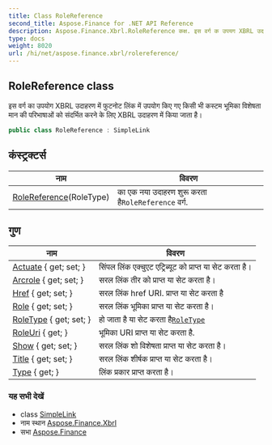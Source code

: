 ```yaml
---
title: Class RoleReference
second_title: Aspose.Finance for .NET API Reference
description: Aspose.Finance.Xbrl.RoleReference कक्ष. इस वर्ग क उपयग XBRL उदहरण में फुटनट लंक में उपयग कए गए कस भ कस्टम भूमक वशेषत मन क परभषओं क संदर्भत करने के लए XBRL उदहरण में कय जत है
type: docs
weight: 8020
url: /hi/net/aspose.finance.xbrl/rolereference/
---
```

## RoleReference class

इस वर्ग का उपयोग XBRL उदाहरण में फुटनोट लिंक में उपयोग किए गए किसी भी कस्टम भूमिका विशेषता मान की परिभाषाओं को संदर्भित करने के लिए XBRL उदाहरण में किया जाता है।

```csharp
public class RoleReference : SimpleLink
```

## कंस्ट्रक्टर्स

| नाम | विवरण |
| --- | --- |
| [RoleReference](rolereference/)(RoleType) | का एक नया उदाहरण शुरू करता है`RoleReference` वर्ग. |

## गुण

| नाम | विवरण |
| --- | --- |
| [Actuate](../../aspose.finance.xbrl/simplelink/actuate/) { get; set; } | सिंपल लिंक एक्चुएट एट्रिब्यूट को प्राप्त या सेट करता है। |
| [Arcrole](../../aspose.finance.xbrl/simplelink/arcrole/) { get; set; } | सरल लिंक तीर को प्राप्त या सेट करता है। |
| [Href](../../aspose.finance.xbrl/simplelink/href/) { get; set; } | सरल लिंक href URI. प्राप्त या सेट करता है |
| [Role](../../aspose.finance.xbrl/simplelink/role/) { get; set; } | सरल लिंक भूमिका प्राप्त या सेट करता है। |
| [RoleType](../../aspose.finance.xbrl/rolereference/roletype/) { get; set; } | हो जाता है या सेट करता है[`RoleType`](./roletype/) |
| [RoleUri](../../aspose.finance.xbrl/rolereference/roleuri/) { get; } | भूमिका URI प्राप्त या सेट करता है. |
| [Show](../../aspose.finance.xbrl/simplelink/show/) { get; set; } | सरल लिंक शो विशेषता प्राप्त या सेट करता है। |
| [Title](../../aspose.finance.xbrl/simplelink/title/) { get; set; } | सरल लिंक शीर्षक प्राप्त या सेट करता है। |
| [Type](../../aspose.finance.xbrl/xlink/type/) { get; } | लिंक प्रकार प्राप्त करता है। |

### यह सभी देखें

* class [SimpleLink](../simplelink/)
* नाम स्थान [Aspose.Finance.Xbrl](../../aspose.finance.xbrl/)
* सभा [Aspose.Finance](../../)


